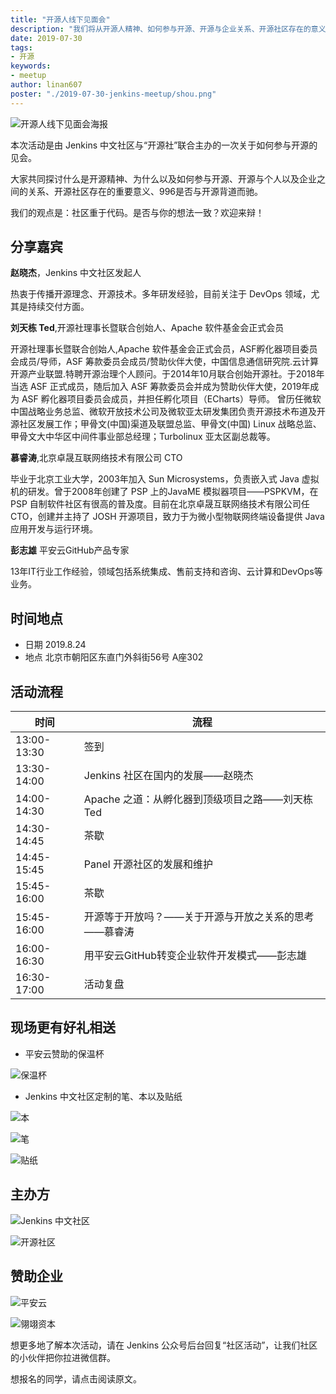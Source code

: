 ```yaml
---
title: "开源人线下见面会"
description: "我们将从开源人精神、如何参与开源、开源与企业关系、开源社区存在的意义、996与开源关系等几个部分进行分享讨论。社区重于代码，你同意吗？"
date: 2019-07-30
tags:
- 开源
keywords:
- meetup
author: linan607
poster: "./2019-07-30-jenkins-meetup/shou.png"
---
```


![开源人线下见面会海报](shou.png)

本次活动是由 Jenkins 中文社区与“开源社”联合主办的一次关于如何参与开源的见会。

大家共同探讨什么是开源精神、为什么以及如何参与开源、开源与个人以及企业之间的关系、开源社区存在的重要意义、996是否与开源背道而驰。

我们的观点是：社区重于代码。是否与你的想法一致？欢迎来辩！

## 分享嘉宾
**赵晓杰**，Jenkins 中文社区发起人

热衷于传播开源理念、开源技术。多年研发经验，目前关注于 DevOps 领域，尤其是持续交付方面。

**刘天栋 Ted**,开源社理事长暨联合创始人、Apache 软件基金会正式会员

开源社理事长暨联合创始人,Apache 软件基金会正式会员，ASF孵化器项目委员会成员/导师，ASF 筹款委员会成员/赞助伙伴大使，中国信息通信研究院.云计算开源产业联盟.特聘开源治理个人顾问。于2014年10月联合创始开源社。于2018年当选 ASF 正式成员，随后加入 ASF 筹款委员会并成为赞助伙伴大使，2019年成为 ASF 孵化器项目委员会成员，并担任孵化项目（ECharts）导师。 曾历任微软中国战略业务总监、微软开放技术公司及微软亚太研发集团负责开源技术布道及开源社区发展工作；甲骨文(中国)渠道及联盟总监、甲骨文(中国) Linux 战略总监、甲骨文大中华区中间件事业部总经理；Turbolinux 亚太区副总裁等。

**慕睿涛**,北京卓晟互联网络技术有限公司 CTO

毕业于北京工业大学，2003年加入 Sun Microsystems，负责嵌入式 Java 虚拟机的研发。曾于2008年创建了 PSP 上的JavaME 模拟器项目——PSPKVM，在 PSP 自制软件社区有很高的普及度。目前在北京卓晟互联网络技术有限公司任 CTO，创建并主持了 JOSH 开源项目，致力于为微小型物联网终端设备提供 Java 应用开发与运行环境。

**彭志雄** 平安云GitHub产品专家

13年IT行业工作经验，领域包括系统集成、售前支持和咨询、云计算和DevOps等业务。

## 时间地点
* 日期 2019.8.24
* 地点 北京市朝阳区东直门外斜街56号 A座302

## 活动流程
| 时间 | 流程 |
| ------ | ------ |
| 13:00-13:30 | 签到 |
| 13:30-14:00 | Jenkins 社区在国内的发展——赵晓杰|
| 14:00-14:30 | Apache 之道：从孵化器到顶级项目之路——刘天栋 Ted |
| 14:30-14:45 | 茶歇 |
| 14:45-15:45 | Panel 开源社区的发展和维护 |
| 15:45-16:00 | 茶歇 |
| 15:45-16:00 | 开源等于开放吗？——关于开源与开放之关系的思考——慕睿涛 |
| 16:00-16:30 | 用平安云GitHub转变企业软件开发模式——彭志雄 |
| 16:30-17:00 | 活动复盘 |

## 现场更有好礼相送
* 平安云赞助的保温杯

![保温杯](gift-1.jpg)

* Jenkins 中文社区定制的笔、本以及贴纸

![本](gift-2.jpg)

![笔](gift-3.jpg)

![贴纸](gift-4.jpg)

## 主办方

![Jenkins 中文社区](kongfu.png)

![开源社区](kai.png)

## 赞助企业

![平安云](ping.jpg)

![翎翊资本](zi.png)

想更多地了解本次活动，请在 Jenkins 公众号后台回复“社区活动”，让我们社区的小伙伴把你拉进微信群。

想报名的同学，请点击阅读原文。
